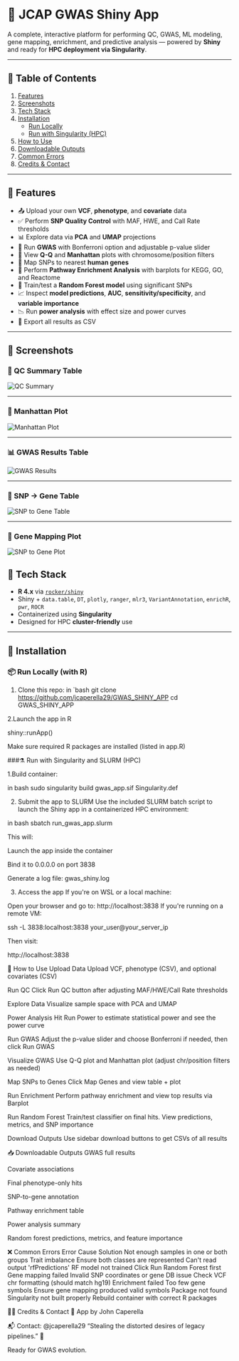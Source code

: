 # 🧬 JCAP GWAS Shiny App

A complete, interactive platform for performing QC, GWAS, ML modeling, gene mapping, enrichment, and predictive analysis — powered by **Shiny** and ready for **HPC deployment via Singularity**.

---

## 🔗 Table of Contents

1. [Features](#features)
2. [Screenshots](#screenshots)
3. [Tech Stack](#tech-stack)
4. [Installation](#installation)
   - [Run Locally](#run-locally)
   - [Run with Singularity (HPC)](#run-with-singularity-hpc)
5. [How to Use](#how-to-use)
6. [Downloadable Outputs](#downloadable-outputs)
7. [Common Errors](#common-errors)
8. [Credits & Contact](#credits--contact)

---

## 🚀 Features

- 📤 Upload your own **VCF**, **phenotype**, and **covariate** data
- ✅ Perform **SNP Quality Control** with MAF, HWE, and Call Rate thresholds
- 📊 Explore data via **PCA** and **UMAP** projections
- 🔬 Run **GWAS** with Bonferroni option and adjustable p-value slider
- 🧪 View **Q-Q** and **Manhattan** plots with chromosome/position filters
- 🧬 Map SNPs to nearest **human genes**
- 🧭 Perform **Pathway Enrichment Analysis** with barplots for KEGG, GO, and Reactome
- 🤖 Train/test a **Random Forest model** using significant SNPs
- 📈 Inspect **model predictions**, **AUC**, **sensitivity/specificity**, and **variable importance**
- 📉 Run **power analysis** with effect size and power curves
- 🧾 Export all results as CSV


---

## 📸 Screenshots

### 🧪 QC Summary Table
![QC Summary](screenshots/QC_chart.png)

---

### 🌋 Manhattan Plot
![Manhattan Plot](screenshots/Manhattan_plot.png)

---

### 📊 GWAS Results Table
![GWAS Results](screenshots/GWAS_results.png)

---

### 🧬 SNP → Gene Table
![SNP to Gene Table](screenshots/SNP_GENE_TABLE.png)

---

### 🧬 Gene Mapping Plot
![SNP to Gene Plot](screenshots/SNP_GENE_PLOT.png)





## 🧱 Tech Stack

- **R 4.x** via [`rocker/shiny`](https://hub.docker.com/r/rocker/shiny)
- Shiny + `data.table`, `DT`, `plotly`, `ranger`, `mlr3`, `VariantAnnotation`, `enrichR`, `pwr`, `ROCR`
- Containerized using **Singularity**
- Designed for HPC **cluster-friendly** use

---

## 🔧 Installation

### 📦 Run Locally (with R)

1. Clone this repo:
   in `bash
   git clone https://github.com/jcaperella29/GWAS_SHINY_APP
   cd GWAS_SHINY_APP

2.Launch the app
in R

shiny::runApp()

Make sure required R packages are installed (listed in app.R)

###⚗️ Run with Singularity and SLURM (HPC)

1.Build container:

in bash
sudo singularity build gwas_app.sif Singularity.def

2. Submit the app to SLURM
Use the included SLURM batch script to launch the Shiny app in a containerized HPC environment:

in bash
sbatch run_gwas_app.slurm

This will:

Launch the app inside the container

Bind it to 0.0.0.0 on port 3838

Generate a log file: gwas_shiny.log

3. Access the app
If you're on WSL or a local machine:

Open your browser and go to:
http://localhost:3838
If you're running on a remote VM:

ssh -L 3838:localhost:3838 your_user@your_server_ip

Then visit:

http://localhost:3838











🧭 How to Use
Upload Data
Upload VCF, phenotype (CSV), and optional covariates (CSV)

Run QC
Click Run QC button after adjusting MAF/HWE/Call Rate thresholds

Explore Data
Visualize sample space with PCA and UMAP

Power Analysis
Hit Run Power to estimate statistical power and see the power curve

Run GWAS
Adjust the p-value slider and choose Bonferroni if needed, then click Run GWAS

Visualize GWAS
Use Q-Q plot and Manhattan plot (adjust chr/position filters as needed)

Map SNPs to Genes
Click Map Genes and view table + plot

Run Enrichment
Perform pathway enrichment and view top results via Barplot

Run Random Forest
Train/test classifier on final hits. View predictions, metrics, and SNP importance

Download Outputs
Use sidebar download buttons to get CSVs of all results

📥 Downloadable Outputs
GWAS full results

Covariate associations

Final phenotype-only hits

SNP-to-gene annotation

Pathway enrichment table

Power analysis summary

Random forest predictions, metrics, and feature importance

❌ Common Errors
Error	Cause	Solution
Not enough samples in one or both groups	Trait imbalance	Ensure both classes are represented
Can't read output 'rfPredictions'	RF model not trained	Click Run Random Forest first
Gene mapping failed	Invalid SNP coordinates or gene DB issue	Check VCF chr formatting (should match hg19)
Enrichment failed	Too few gene symbols	Ensure gene mapping produced valid symbols
Package not found	Singularity not built properly	Rebuild container with correct R packages

🙋‍♂️ Credits & Contact
🔬 App by John Caperella

📬 Contact: @jcaperella29
“Stealing the distorted desires of legacy pipelines.” 🎩

Ready for GWAS evolution.











